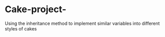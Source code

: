 # Cake-project-
Using the inheritance method to implement similar variables into different styles of cakes
